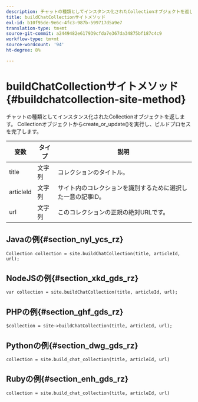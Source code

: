 ```yaml
---
description: チャットの種類としてインスタンス化されたCollectionオブジェクトを返します。 Collectionオブジェクトからcreate_or_update()を実行し、ビルドプロセスを完了します。
title: buildChatCollectionサイトメソッド
exl-id: b10f95de-9e6c-4fc3-987b-599717d5a9e7
translation-type: tm+mt
source-git-commit: a2449482e617939cfda7e367da34875bf187c4c9
workflow-type: tm+mt
source-wordcount: '94'
ht-degree: 8%

---
```


# buildChatCollectionサイトメソッド{#buildchatcollection-site-method}

チャットの種類としてインスタンス化されたCollectionオブジェクトを返します。 Collectionオブジェクトからcreate_or_update()を実行し、ビルドプロセスを完了します。

| 変数 | タイプ | 説明 |
|--- |--- |--- |
| title | 文字列 | コレクションのタイトル。 |
| articleId | 文字列 | サイト内のコレクションを識別するために選択した一意の記事ID。 |
| url | 文字列 | このコレクションの正規の絶対URLです。 |

## Javaの例{#section_nyl_ycs_rz}

```
Collection collection = site.buildChatCollection(title, articleId, url); 
```

## NodeJSの例{#section_xkd_gds_rz}

```
var collection = site.buildChatCollection(title, articleId, url); 
```

## PHPの例{#section_ghf_gds_rz}

```
$collection = site->buildChatCollection(title, articleId, url); 
```

## Pythonの例{#section_dwg_gds_rz}

```
collection = site.build_chat_collection(title, articleId, url) 
```

## Rubyの例{#section_enh_gds_rz}

```
collection = site.build_chat_collection(title, articleId, url)
```
